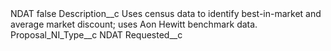 <?xml version="1.0" encoding="UTF-8"?>
<CustomMetadata xmlns="http://soap.sforce.com/2006/04/metadata" xmlns:xsi="http://www.w3.org/2001/XMLSchema-instance" xmlns:xsd="http://www.w3.org/2001/XMLSchema">
    <label>NDAT</label>
    <protected>false</protected>
    <values>
        <field>Description__c</field>
        <value xsi:type="xsd:string">Uses census data to identify best-in-market and average market discount; uses Aon Hewitt benchmark data.</value>
    </values>
    <values>
        <field>Proposal_NI_Type__c</field>
        <value xsi:type="xsd:string">NDAT</value>
    </values>
    <values>
        <field>Requested__c</field>
        <value xsi:nil="true"/>
    </values>
</CustomMetadata>
